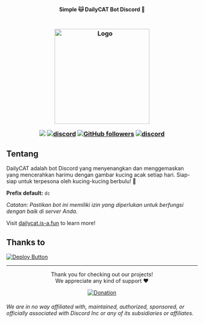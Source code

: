 <div align="center">
  <strong>
      <p>Simple 🐱 DailyCAT Bot Discord 🐾</p>
  </strong>
<h3 align="center">

<p align="center">
  <br>
    <a href="https://github.com/dailycats">
        <img src="https://cdn.discordapp.com/attachments/1098969636306960465/1155455980897849424/catcats.png" alt="Logo" width=250px>
    </a>
  <br>
</p>

![](https://visitor-badge.laobi.icu/badge?page_id=lrmn7.lrmn7&)
[![discord](https://img.shields.io/badge/Invite_Bot-5865F2.svg?&style=flat-square&logo=discord&logoColor=white&link=https://discord.com/api/oauth2/authorize?client_id=1145410245229809747&permissions=551903423600&scope=applications.commands%20bot)](https://discord.com/api/oauth2/authorize?client_id=1145410245229809747&permissions=551903423600&scope=applications.commands%20bot)
[![GitHub followers](https://img.shields.io/github/followers/dailycats?label=Follow&style=social)](https://github.com/dailycats)
[![discord](https://img.shields.io/badge/Join_Discord-5865F2.svg?&style=flat-square&logo=discord&logoColor=white&link=https://discord.gg/WFfjrQxnfH)](https://discord.gg/WFfjrQxnfH)

</h3>
</div>

## Tentang

DailyCAT adalah bot Discord yang menyenangkan dan menggemaskan yang mencerahkan harimu dengan gambar kucing acak setiap hari. Siap-siap untuk terpesona oleh kucing-kucing berbulu! 🐾

**Prefix default:** `dc`

*Catatan: Pastikan bot ini memiliki izin yang diperlukan untuk berfungsi dengan baik di server Anda.*

Visit [dailycat.is-a.fun](https://dailycat.is-a.fun/) to learn more!

## Thanks to 
[![Deploy Button](https://cdn.hop.io/assets/deploy-button/button.svg)](https://console.hop.io/deploy-button)

----

<p align="center">Thank you for checking out our projects!<br>We appreciate any kind of support ❤️</p>
<p align="center">
  <a href="https://www.buymeacoffee.com/LRMN">
    <img alt="Donation" src="https://www.buymeacoffee.com/assets/img/custom_images/orange_img.png">
  </a>
</p>

###### We are in no way affiliated with, maintained, authorized, sponsored, or officially associated with Discord Inc or any of its subsidiaries or affiliates.
<!-- Heavily inspired by https://github.com/crunchy-lab !-->
